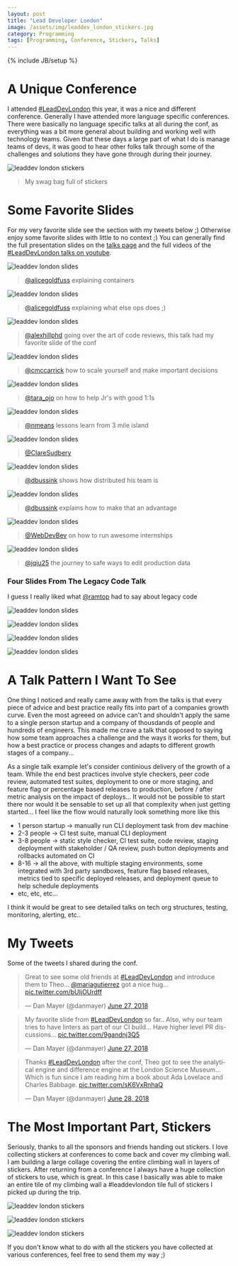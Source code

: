 ```yaml
---
layout: post
title: "Lead Developer London"
image: /assets/img/leaddev_london_stickers.jpg
category: Programming
tags: [Programming, Conference, Stickers, Talks]
---
```

{% include JB/setup %}

# A Unique Conference

I attended [#LeadDevLondon](https://twitter.com/hashtag/LeadDevLondon) this year, it was a nice and different conference. Generally I have attended more language specific conferences. There were basically no language specific talks at all during the conf, as everything was a bit more general about building and working well with technology teams. Given that these days a large part of what I do is manage teams of devs, it was good to hear other folks talk through some of the challenges and solutions they have gone through during their journey.

![leaddev london stickers](/assets/img/leaddev_london_stickers.jpg)
> My swag bag full of stickers

# Some Favorite Slides

For my very favorite slide see the section with my tweets below ;) Otherwise enjoy some favorite slides with little to no context ;) You can generally find the full presentation slides on the [talks page](https://london2018.theleaddeveloper.com/schedule) and the full videos of the [#LeadDevLondon talks on youtube](https://www.youtube.com/playlist?list=PLBzScQzZ83I_VX8zgmLqIfma_kJs3RRmu).

![leaddev london slides](/assets/img/leaddev_london/container_manual_1.jpg)
> [@alicegoldfuss](https://twitter.com/alicegoldfuss) explaining containers

![leaddev london slides](/assets/img/leaddev_london/container_manual_2.jpg)
> [@alicegoldfuss](https://twitter.com/alicegoldfuss) explaining what else ops does ;)

![leaddev london slides](/assets/img/leaddev_london/art_of_reviews.jpg)
> [@alexhillphd](https://twitter.com/alexhillphd) going over the art of code reviews, this talk had my favorite slide of the conf

![leaddev london slides](/assets/img/leaddev_london/scaling_yourself.jpg)
> [@cmccarrick](https://twitter.com/cmccarrick) how to scale yourself and make important decisions

![leaddev london slides](/assets/img/leaddev_london/jr_next.jpg)
> [@tara_ojo](https://twitter.com/tara_ojo) on how to help Jr's with good 1:1s

![leaddev london slides](/assets/img/leaddev_london/destroyed_island.jpg)
> [@nmeans](https://twitter.com/nmeans) lessons learn from 3 mile island

![leaddev london slides](/assets/img/leaddev_london/no_elitism.jpg)
> [@ClareSudbery](https://twitter.com/ClareSudbery)

![leaddev london slides](/assets/img/leaddev_london/widely_distributed.jpg)
> [@dbussink](https://twitter.com/dbussink) shows how distributed his team is

![leaddev london slides](/assets/img/leaddev_london/widely_distributed_2.jpg)
> [@dbussink](https://twitter.com/dbussink) explains how to make that an advantage

![leaddev london slides](/assets/img/leaddev_london/awesome_internships.jpg)
> [@WebDevBev](https://twitter.com/WebDevBev) on how to run awesome internships

![leaddev london slides](/assets/img/leaddev_london/edit_data.jpg)
> [@jqiu25](https://twitter.com/jqiu25) the journey to safe ways to edit production data

### Four Slides From The Legacy Code Talk

I guess I really liked what [@ramtop](https://twitter.com/ramtop) had to say about legacy code

![leaddev london slides](/assets/img/leaddev_london/legacy_rewrite.jpg)

![leaddev london slides](/assets/img/leaddev_london/legacy_strangler.jpg)

![leaddev london slides](/assets/img/leaddev_london/legacy_modularity.jpg)

![leaddev london slides](/assets/img/leaddev_london/legacy_simplify.jpg)


# A Talk Pattern I Want To See

One thing I noticed and really came away with from the talks is that every piece of advice and best practice really fits into part of a companies growth curve. Even the most agreeed on advice can't and shouldn't apply the same to a single person startup and a company of thousdands of people and hundreds of engineers. This made me crave a talk that opposed to saying how some team approaches a challenge and the ways it works for them, but how a best practice or process changes and adapts to different growth stages of a company...

As a single talk example let's consider continious delivery of the growth of a team. While the end best practices involve style checkers, peer code review, automated test suites, deployment to one or more staging, and feature flag or percentage based releases to production, before / after metric analysis on the impact of deploys... It would not be possible to start there nor would it be sensable to set up all that complexity when just getting started... I feel like the flow would naturally look something more like this

* 1 person startup -> manually run CLI deployment task from dev machine
* 2-3 people -> CI test suite, manual CLI deployment
* 3-8 people -> static style checker, CI test suite, code review, staging deployment with stakeholder / QA review, push button deployments and rollbacks automated on CI
* 8-16 -> all the above, with multiple staging environments, some integrated with 3rd party sandboxes, feature flag based releases, metrics tied to specific deployed releases, and deployment queue to help schedule deployments
* etc, etc, etc...

I think it would be great to see detailed talks on tech org structures, testing, monitoring, alerting, etc..

# My Tweets

Some of the tweets I shared during the conf.

<blockquote class="twitter-tweet" data-lang="en"><p lang="en" dir="ltr">Great to see some old friends at <a href="https://twitter.com/hashtag/LeadDevLondon?src=hash&amp;ref_src=twsrc%5Etfw">#LeadDevLondon</a> and introduce them to Theo... <a href="https://twitter.com/mariagutierrez?ref_src=twsrc%5Etfw">@mariagutierrez</a> got a nice hug... <a href="https://t.co/bUIjOUrdff">pic.twitter.com/bUIjOUrdff</a></p>&mdash; Dan Mayer (@danmayer) <a href="https://twitter.com/danmayer/status/1012026404890988545?ref_src=twsrc%5Etfw">June 27, 2018</a></blockquote>
<script async src="https://platform.twitter.com/widgets.js" charset="utf-8"></script>



<blockquote class="twitter-tweet" data-lang="en"><p lang="en" dir="ltr">My favorite slide from <a href="https://twitter.com/hashtag/LeadDevLondon?src=hash&amp;ref_src=twsrc%5Etfw">#LeadDevLondon</a> so far.. Also, why our team tries to have linters as part of our CI build... Have higher level PR discussions... <a href="https://t.co/9gandnj3Q5">pic.twitter.com/9gandnj3Q5</a></p>&mdash; Dan Mayer (@danmayer) <a href="https://twitter.com/danmayer/status/1011991874259832833?ref_src=twsrc%5Etfw">June 27, 2018</a></blockquote>
<script async src="https://platform.twitter.com/widgets.js" charset="utf-8"></script>



<blockquote class="twitter-tweet" data-lang="en"><p lang="en" dir="ltr">Thanks <a href="https://twitter.com/hashtag/LeadDevLondon?src=hash&amp;ref_src=twsrc%5Etfw">#LeadDevLondon</a> after the conf, Theo got to see the analytical engine and difference engine at the London Science Museum... Which is fun since I am reading him a book about Ada Lovelace and Charles Babbage. <a href="https://t.co/sK6VxRnhaQ">pic.twitter.com/sK6VxRnhaQ</a></p>&mdash; Dan Mayer (@danmayer) <a href="https://twitter.com/danmayer/status/1012420484158255104?ref_src=twsrc%5Etfw">June 28, 2018</a></blockquote>
<script async src="https://platform.twitter.com/widgets.js" charset="utf-8"></script>



# The Most Important Part, Stickers

Seriously, thanks to all the sponsors and friends handing out stickers. I love collecting stickers at conferences to come back and cover my climbing wall. I am building a large collage covering the entire climbing wall in layers of stickers. After returning from a conference I always have a huge collection of stickers to use, which is great. In this case I basically was able to make an entire tile of my climbing wall a #leaddevlondon tile full of stickers I picked up during the trip.

![leaddev london stickers](/assets/img/leaddev_london/stickers_1.jpg)

![leaddev london stickers](/assets/img/leaddev_london/stickers_2.jpg)

![leaddev london stickers](/assets/img/leaddev_london/stickers_3.jpg)


If you don't know what to do with all the stickers you have collected at various conferences, feel free to send them my way ;)
